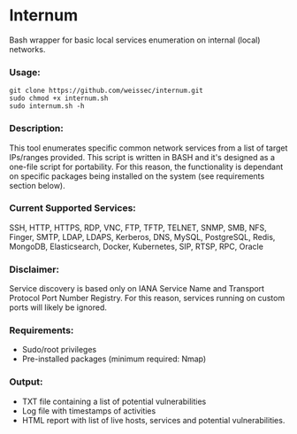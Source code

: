 # Internum
Bash wrapper for basic local services enumeration on internal (local) networks.

### Usage: 
```
git clone https://github.com/weissec/internum.git
sudo chmod +x internum.sh    
sudo internum.sh -h
```

### Description:
This tool enumerates specific common network services from a list of target IPs/ranges provided.
This script is written in BASH and it's designed as a one-file script for portability.
For this reason, the functionality is dependant on specific packages being installed on the system (see requirements section below).

### Current Supported Services:
SSH, HTTP, HTTPS, RDP, VNC, FTP, TFTP, TELNET, SNMP, SMB, NFS, Finger, SMTP, LDAP, LDAPS, Kerberos, DNS, MySQL, PostgreSQL, Redis, MongoDB, Elasticsearch, Docker, Kubernetes, SIP, RTSP, RPC,  Oracle

### Disclaimer: 
Service discovery is based only on IANA Service Name and Transport Protocol Port Number Registry.
For this reason, services running on custom ports will likely be ignored.

### Requirements: 
- Sudo/root privileges
- Pre-installed packages (minimum required: Nmap)

### Output:
- TXT file containing a list of potential vulnerabilities
- Log file with timestamps of activities
- HTML report with list of live hosts, services and potential vulnerabilities.
